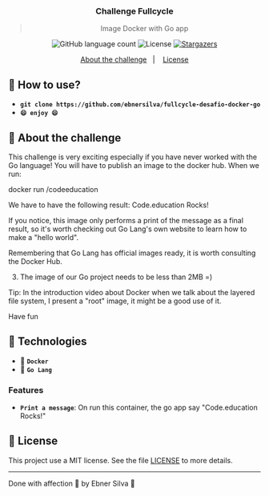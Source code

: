 <h3 align="center">
  Challenge Fullcycle
</h3>

<blockquote align="center">Image Docker with Go app</blockquote>

<p align="center">
  <img alt="GitHub language count" src="https://img.shields.io/github/languages/count/ebnersilva/fullcycle-desafio-docker-go?color=%2304D361">

  <img alt="License" src="https://img.shields.io/badge/license-MIT-%2304D361">

  <a href="https://github.com/ebnersilva/fullcycle-desafio-docker-go/stargazers">
    <img alt="Stargazers" src="https://img.shields.io/github/stars/ebnersilva/fullcycle-desafio-docker-go?style=social">
  </a>
</p>

<p align="center">
  <a href="#rocket-about-the-app">About the challenge</a>&nbsp;&nbsp;&nbsp;|&nbsp;&nbsp;&nbsp;
  <a href="#memo-license">License</a>
</p>

## :memo: How to use?

- **`git clone https://github.com/ebnersilva/fullcycle-desafio-docker-go`**
- **`😄 enjoy 😄`**

## :rocket: About the challenge

This challenge is very exciting especially if you have never worked with the Go language!
You will have to publish an image to the docker hub. When we run:

docker run <your-dockerhub-user>/codeeducation

We have to have the following result: Code.education Rocks!

If you notice, this image only performs a print of the message as a final result, so it's worth checking out Go Lang's own website to learn how to make a "hello world".

Remembering that Go Lang has official images ready, it is worth consulting the Docker Hub.

3) The image of our Go project needs to be less than 2MB =)

Tip: In the introduction video about Docker when we talk about the layered file system, I present a "root" image, it might be a good use of it.

Have fun

## :memo: Technologies

- :memo: **`Docker`**
- :memo: **`Go Lang`**

### Features

- **`Print a message`**: On run this container, the go app say "Code.education Rocks!"

## :memo: License

This project use a MIT license. See the file [LICENSE](LICENSE.md) to more details.

---

Done with affection 💜 by Ebner Silva :wave: